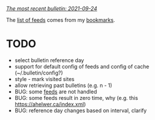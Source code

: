[*The most recent bulletin: 2021-09-24*](bulletins/bulletin-2021-09-24.html)

The [list of feeds][ref_feeds] comes from my [bookmarks][ref_tw].

# TODO

- select bulletin reference day
- support for default config of feeds and config of cache (~/.bulletin/config?)
- style - mark visited sites
- allow retrieving past bulletins (e.g. n - 1)
- BUG: some [feeds][ref_feeds] are not handled
- BUG: some feeds result in zero time, why (e.g. this https://ahelwer.ca/index.xml)
- BUG: reference day changes based on interval, clarify

[ref_tw]:https://twitter.com/JakubMikians
[ref_feeds]:feeds.conf
